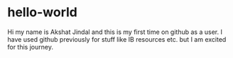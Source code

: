 # hello-world
Hi my name is Akshat Jindal and this is my first time on github as a user. I have used github previously for stuff like IB resources etc. but I am excited for this journey. 
